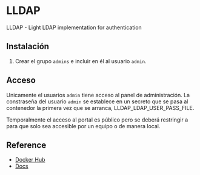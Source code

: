 # LLDAP

LLDAP - Light LDAP implementation for authentication

## Instalación

1. Crear el grupo `admins` e incluir en él al usuario `admin`.

## Acceso

Unicamente el usuarios `admin` tiene acceso al panel de administración. La
constraseña del usuario `admin` se establece en un secreto que se pasa al
contenedor la primera vez que se arranca, LLDAP_LDAP_USER_PASS_FILE.

<!--
Si se cambia la contraseña al usuario `admin` será necesario:

- informar la nueva en el fichero `secrets.yml` y generar los nuevos secrets
- eliminar los contenedores y volver a levantar los servicios
 -->

Temporalmente el acceso al portal es público pero se deberá restringir a para
que solo sea accesible por un equipo o de manera local.

## Reference

- [Docker Hub](https://hub.docker.com/r/lldap/lldap)
- [Docs](https://github.com/lldap/lldap/blob/main/README.md)
